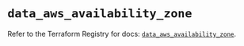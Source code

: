 # `data_aws_availability_zone`

Refer to the Terraform Registry for docs: [`data_aws_availability_zone`](https://registry.terraform.io/providers/hashicorp/aws/6.4.0/docs/data-sources/availability_zone).
